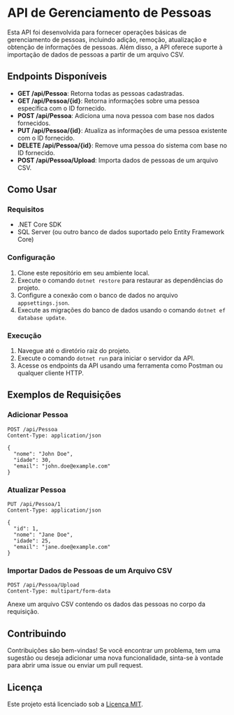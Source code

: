 # API de Gerenciamento de Pessoas

Esta API foi desenvolvida para fornecer operações básicas de gerenciamento de pessoas, incluindo adição, remoção, atualização e obtenção de informações de pessoas. Além disso, a API oferece suporte à importação de dados de pessoas a partir de um arquivo CSV.

## Endpoints Disponíveis

- **GET /api/Pessoa**: Retorna todas as pessoas cadastradas.
- **GET /api/Pessoa/{id}**: Retorna informações sobre uma pessoa específica com o ID fornecido.
- **POST /api/Pessoa**: Adiciona uma nova pessoa com base nos dados fornecidos.
- **PUT /api/Pessoa/{id}**: Atualiza as informações de uma pessoa existente com o ID fornecido.
- **DELETE /api/Pessoa/{id}**: Remove uma pessoa do sistema com base no ID fornecido.
- **POST /api/Pessoa/Upload**: Importa dados de pessoas de um arquivo CSV.

## Como Usar

### Requisitos

- .NET Core SDK
- SQL Server (ou outro banco de dados suportado pelo Entity Framework Core)

### Configuração

1. Clone este repositório em seu ambiente local.
2. Execute o comando `dotnet restore` para restaurar as dependências do projeto.
3. Configure a conexão com o banco de dados no arquivo `appsettings.json`.
4. Execute as migrações do banco de dados usando o comando `dotnet ef database update`.

### Execução

1. Navegue até o diretório raiz do projeto.
2. Execute o comando `dotnet run` para iniciar o servidor da API.
3. Acesse os endpoints da API usando uma ferramenta como Postman ou qualquer cliente HTTP.

## Exemplos de Requisições

### Adicionar Pessoa

```http
POST /api/Pessoa
Content-Type: application/json

{
  "nome": "John Doe",
  "idade": 30,
  "email": "john.doe@example.com"
}
```

### Atualizar Pessoa

```http
PUT /api/Pessoa/1
Content-Type: application/json

{
  "id": 1,
  "nome": "Jane Doe",
  "idade": 25,
  "email": "jane.doe@example.com"
}
```

### Importar Dados de Pessoas de um Arquivo CSV

```http
POST /api/Pessoa/Upload
Content-Type: multipart/form-data
```

Anexe um arquivo CSV contendo os dados das pessoas no corpo da requisição.

## Contribuindo

Contribuições são bem-vindas! Se você encontrar um problema, tem uma sugestão ou deseja adicionar uma nova funcionalidade, sinta-se à vontade para abrir uma issue ou enviar um pull request.

## Licença

Este projeto está licenciado sob a [Licença MIT](LICENSE).
